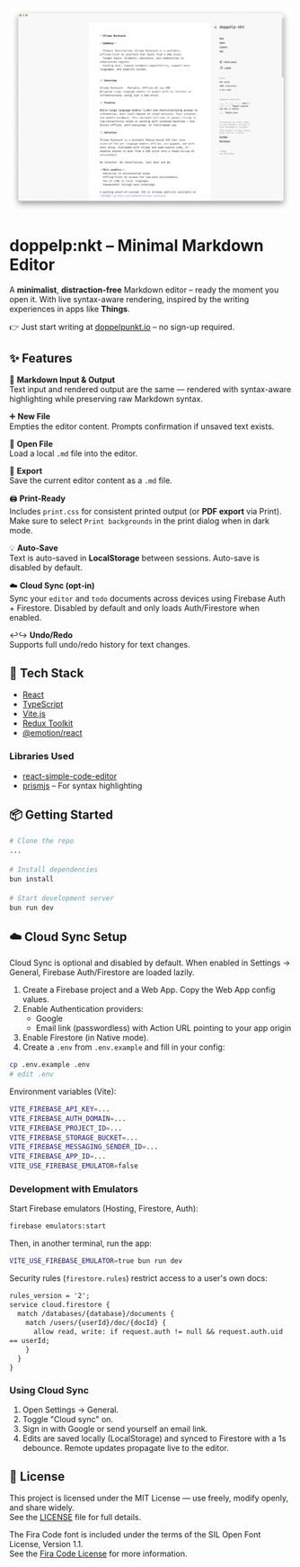 ![doppelpunkt.io – Screenshot](./assets/screenshot.png)

# doppelp:nkt – Minimal Markdown Editor

A **minimalist**, **distraction-free** Markdown editor – ready the moment you open it. With live syntax-aware rendering, inspired by the writing experiences in apps like **Things**.

👉 Just start writing at [doppelpunkt.io](https://doppelpunkt.io) – no sign-up required.

## ✨ Features

📝 **Markdown Input & Output**  
Text input and rendered output are the same — rendered with syntax-aware highlighting while preserving raw Markdown syntax.

➕ **New File**  
Empties the editor content. Prompts confirmation if unsaved text exists.

📂 **Open File**  
Load a local `.md` file into the editor.

💾 **Export**  
Save the current editor content as a `.md` file.

🖨️ **Print-Ready**  
Includes `print.css` for consistent printed output (or **PDF export** via Print). Make sure to select `Print backgrounds` in the print dialog when in dark mode.

💡 **Auto-Save**  
Text is auto-saved in **LocalStorage** between sessions. Auto-save is disabled by default.

☁️ **Cloud Sync (opt‑in)**  
Sync your `editor` and `todo` documents across devices using Firebase Auth + Firestore. Disabled by default and only loads Auth/Firestore when enabled.

↩️↪️ **Undo/Redo**  
Supports full undo/redo history for text changes.

## 🧰 Tech Stack

- [React](https://reactjs.org/)
- [TypeScript](https://www.typescriptlang.org/)
- [Vite.js](https://vitejs.dev/)
- [Redux Toolkit](https://redux-toolkit.js.org/)
- [@emotion/react](https://emotion.sh/docs/introduction)

### Libraries Used

- [react-simple-code-editor](https://react-simple-code-editor.github.io/react-simple-code-editor/)
- [prismjs](https://prismjs.com) – For syntax highlighting

## 📦 Getting Started

```bash
# Clone the repo
...

# Install dependencies
bun install

# Start development server
bun run dev
```

## ☁️ Cloud Sync Setup

Cloud Sync is optional and disabled by default. When enabled in Settings → General, Firebase Auth/Firestore are loaded lazily.

1. Create a Firebase project and a Web App. Copy the Web App config values.
2. Enable Authentication providers:
   - Google
   - Email link (passwordless) with Action URL pointing to your app origin
3. Enable Firestore (in Native mode).
4. Create a `.env` from `.env.example` and fill in your config:

```bash
cp .env.example .env
# edit .env
```

Environment variables (Vite):

```bash
VITE_FIREBASE_API_KEY=...
VITE_FIREBASE_AUTH_DOMAIN=...
VITE_FIREBASE_PROJECT_ID=...
VITE_FIREBASE_STORAGE_BUCKET=...
VITE_FIREBASE_MESSAGING_SENDER_ID=...
VITE_FIREBASE_APP_ID=...
VITE_USE_FIREBASE_EMULATOR=false
```

### Development with Emulators

Start Firebase emulators (Hosting, Firestore, Auth):

```bash
firebase emulators:start
```

Then, in another terminal, run the app:

```bash
VITE_USE_FIREBASE_EMULATOR=true bun run dev
```

Security rules (`firestore.rules`) restrict access to a user's own docs:

```text
rules_version = '2';
service cloud.firestore {
  match /databases/{database}/documents {
    match /users/{userId}/doc/{docId} {
      allow read, write: if request.auth != null && request.auth.uid == userId;
    }
  }
}
```

### Using Cloud Sync

1. Open Settings → General.
2. Toggle "Cloud sync" on.
3. Sign in with Google or send yourself an email link.
4. Edits are saved locally (LocalStorage) and synced to Firestore with a 1s debounce. Remote updates propagate live to the editor.

## 📜 License

This project is licensed under the MIT License — use freely, modify openly, and share widely.  
See the [LICENSE](LICENSE.md) file for full details.

The Fira Code font is included under the terms of the SIL Open Font License, Version 1.1.  
See the [Fira Code License](src/theme/fonts/woff2/LICENSE) for more information.
